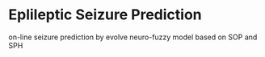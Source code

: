 # Eplileptic Seizure Prediction
 on-line seizure prediction by evolve neuro-fuzzy model based on SOP and SPH
